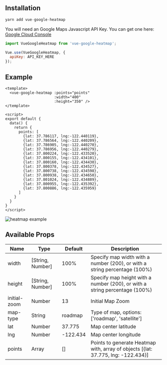 ## Installation
```js
yarn add vue-google-heatmap
```

You will need an Google Maps Javascript API Key. You can get one here: [Google Cloud Console](https://console.cloud.google.com/)

```js
import VueGoogleHeatmap from 'vue-google-heatmap';

Vue.use(VueGoogleHeatmap, {
  apiKey: API_KEY_HERE
});
```

## Example
```vue
<template>
  <vue-google-heatmap :points="points"
                      :width="400"
                      :height="350" />
</template>

<script>
export default {
  data() {
    return {
      points: [
        {lat: 37.786117, lng:-122.440119},
        {lat: 37.786564, lng:-122.440209},
        {lat: 37.786905, lng:-122.440270},
        {lat: 37.786956, lng:-122.440279},
        {lat: 37.800224, lng:-122.433520},
        {lat: 37.800155, lng:-122.434101},
        {lat: 37.800160, lng:-122.434430},
        {lat: 37.800378, lng:-122.434527},
        {lat: 37.800738, lng:-122.434598},
        {lat: 37.800938, lng:-122.434650},
        {lat: 37.801024, lng:-122.434889},
        {lat: 37.800955, lng:-122.435392},
        {lat: 37.800886, lng:-122.435959}
      ]
    }
  }
}
</script>
```

![heatmap example](https://i.imgur.com/fzkAFmv.png)

## Available Props
| Name         | Type    | Default | Description |
| ------------ | ------- | ------- | ----------- |
| width | [String, Number] | 100% | Specify map width with a number (200), or with a string percentage (100%) |
| height | [String, Number] | 100% | Specify map height with a number (200), or with a string percentage (100%) |
| initial-zoom | Number | 13 | Initial Map Zoom |
| map-type | String | roadmap | Type of map, options: ['roadmap', 'satellite'] |
| lat | Number | 37.775 | Map center latitude |
| lng | Number | -122.434 | Map center longitude |
| points | Array | [] | Points to generate Heatmap with, array of objects [{lat: 37.775, lng: -122.434}] |
